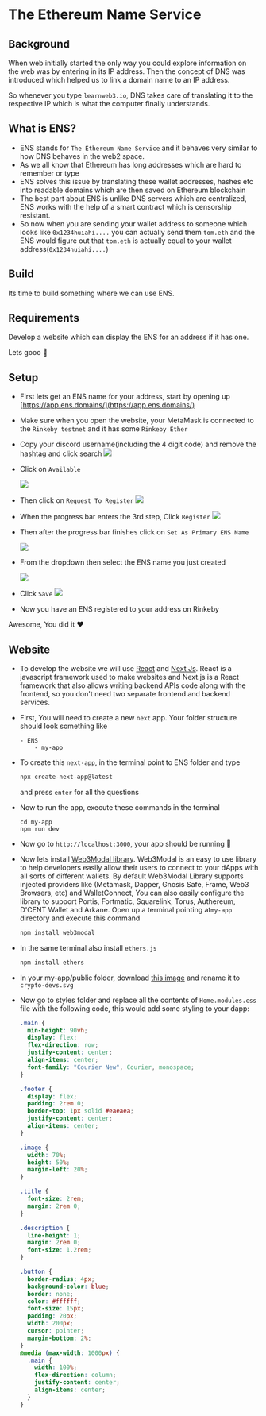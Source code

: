 # The Ethereum Name Service

## Background

When web initially started the only way you could explore information on the web was by entering in its IP address. Then the concept of DNS was introduced which helped us to link a domain name to an IP address.

So whenever you type `learnweb3.io`, DNS takes care of translating it to the respective IP which is what the computer finally understands.

## What is ENS?

- ENS stands for `The Ethereum Name Service` and it behaves very similar to how DNS behaves in the web2 space.
- As we all know that Ethereum has long addresses which are hard to remember or type
- ENS solves this issue by translating these wallet addresses, hashes etc into readable domains which are then saved on Ethereum blockchain
- The best part about ENS is unlike DNS servers which are centralized, ENS works with the help of a smart contract which is censorship resistant.
- So now when you are sending your wallet address to someone which looks like `0x1234huiahi....` you can actually send them `tom.eth` and the ENS would figure out that `tom.eth` is actually equal to your wallet address(`0x1234huiahi....`)

## Build

Its time to build something where we can use ENS.

## Requirements

Develop a website which can display the ENS for an address if it has one.

Lets gooo 🚀

## Setup

- First lets get an ENS name for your address, start by opening up [https://app.ens.domains/](https://app.ens.domains/)
- Make sure when you open the website, your MetaMask is connected to the `Rinkeby testnet` and it has some `Rinkeby Ether`

- Copy your discord username(including the 4 digit code) and remove the hashtag and click search
  ![](https://i.imgur.com/E7hD5Mb.png)

- Click on `Available`

  ![](https://i.imgur.com/1p0EBmv.png)

- Then click on `Request To Register`
  ![](https://i.imgur.com/zBG5JRo.png)

- When the progress bar enters the 3rd step, Click `Register`
  ![](https://i.imgur.com/a4nd6O4.png)

- Then after the progress bar finishes click on `Set As Primary ENS Name`

  ![](https://i.imgur.com/8cXXopd.png)

- From the dropdown then select the ENS name you just created

  ![](https://i.imgur.com/MgSrlyG.png)

- Click `Save`
  ![](https://i.imgur.com/8qOcAnp.png)

- Now you have an ENS registered to your address on Rinkeby

Awesome, You did it ❤️

## Website

- To develop the website we will use [React](https://reactjs.org/) and [Next Js](https://nextjs.org/). React is a javascript framework used to make websites and Next.js is a React framework that also allows writing backend APIs code along with the frontend, so you don't need two separate frontend and backend services.
- First, You will need to create a new `next` app. Your folder structure should look something like

  ```
  - ENS
      - my-app
  ```

- To create this `next-app`, in the terminal point to ENS folder and type

  ```bash
  npx create-next-app@latest
  ```

  and press `enter` for all the questions

- Now to run the app, execute these commands in the terminal

  ```
  cd my-app
  npm run dev
  ```

- Now go to `http://localhost:3000`, your app should be running 🤘

- Now lets install [Web3Modal library](https://github.com/Web3Modal/web3modal). Web3Modal is an easy to use library to help developers easily allow their users to connect to your dApps with all sorts of different wallets. By default Web3Modal Library supports injected providers like (Metamask, Dapper, Gnosis Safe, Frame, Web3 Browsers, etc) and WalletConnect, You can also easily configure the library to support Portis, Fortmatic, Squarelink, Torus, Authereum, D'CENT Wallet and Arkane.
  Open up a terminal pointing at`my-app` directory and execute this command

  ```bash
  npm install web3modal
  ```

- In the same terminal also install `ethers.js`

  ```bash
  npm install ethers
  ```

- In your my-app/public folder, download [this image](https://github.com/LearnWeb3DAO/Whitelist-Dapp/blob/main/my-app/public/learnweb3dev.svg) and rename it to `crypto-devs.svg`

- Now go to styles folder and replace all the contents of `Home.modules.css` file with the following code, this would add some styling to your dapp:

  ```css
  .main {
    min-height: 90vh;
    display: flex;
    flex-direction: row;
    justify-content: center;
    align-items: center;
    font-family: "Courier New", Courier, monospace;
  }

  .footer {
    display: flex;
    padding: 2rem 0;
    border-top: 1px solid #eaeaea;
    justify-content: center;
    align-items: center;
  }

  .image {
    width: 70%;
    height: 50%;
    margin-left: 20%;
  }

  .title {
    font-size: 2rem;
    margin: 2rem 0;
  }

  .description {
    line-height: 1;
    margin: 2rem 0;
    font-size: 1.2rem;
  }

  .button {
    border-radius: 4px;
    background-color: blue;
    border: none;
    color: #ffffff;
    font-size: 15px;
    padding: 20px;
    width: 200px;
    cursor: pointer;
    margin-bottom: 2%;
  }
  @media (max-width: 1000px) {
    .main {
      width: 100%;
      flex-direction: column;
      justify-content: center;
      align-items: center;
    }
  }
  ```
